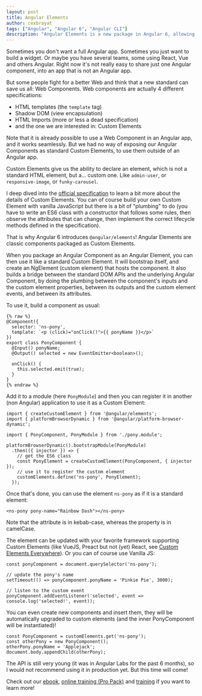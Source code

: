 ```yaml
---
layout: post
title: Angular Elements
author: cexbrayat
tags: ["Angular", "Angular 6", "Angular CLI"]
description: "Angular Elements is a new package in Angular 6, allowing to use components as Custom Elements!"
---
```


Sometimes you don't want a full Angular app. Sometimes you just want to build a widget.
Or maybe you have several teams, some using React, Vue and others Angular.
Right now it's not really easy to share just one Angular component,
into an app that is not an Angular app.

But some people fight for a better Web and think that a new standard can save us all: Web Components.
Web components are actually 4 different specifications:
- HTML templates (the `template` tag)
- Shadow DOM (view encapsulation)
- HTML Imports (more or less a dead specification)
- and the one we are interested in: Custom Elements

Note that it is already possible to use a Web Component in an Angular app,
and it works seamlessly.
But we had no way of exposing our Angular Components as standard Custom Elements,
to use them outside of an Angular app.

Custom Elements give us the ability to declare an element,
which is not a standard HTML element, but a... custom one.
Like `admin-user`, or `responsive-image`, or `funky-carousel`.

I deep dived into the [official specification](https://w3c.github.io/webcomponents/spec/custom/)
to learn a bit more about the details of Custom Elements.
You can of course build your own Custom Element with vanilla JavaScript
but there is a bit of "plumbing" to do (you have to write an ES6 class with a constructor that follows some rules,
then observe the attributes that can change, then implement the correct lifecycle methods defined in the specification).

That is why Angular&nbsp;6 introduces `@angular/elements`!
Angular Elements are classic components packaged as Custom Elements.

When you package an Angular Component as an Angular Element,
you can then use it like a standard Custom Element.
It will bootstrap itself, and create an NgElement (custom element) that hosts the component.
It also builds a bridge between the standard DOM APIs and the underlying Angular Component,
by doing the plumbing between the component's inputs and the custom element properties,
between its outputs and the custom element events,
and between its attributes.

To use it, build a component as usual:

    {% raw %}
    @Component({
      selector: 'ns-pony',
      template: `<p (click)="onClick()">{{ ponyName }}</p>`
    })
    export class PonyComponent {
      @Input() ponyName;
      @Output() selected = new EventEmitter<boolean>();

      onClick() {
        this.selected.emit(true);
      }
    }
    {% endraw %}

Add it to a module (here `PonyModule`) and then you can register it in another (non Angular) application
to use it as a Custom Element:

    import { createCustomElement } from '@angular/elements';
    import { platformBrowserDynamic } from '@angular/platform-browser-dynamic';

    import { PonyComponent, PonyModule } from './pony.module';

    platformBrowserDynamic().bootstrapModule(PonyModule)
      .then(({ injector }) => {
        // get the ES6 class
        const PonyElement = createCustomElement(PonyComponent, { injector });
        // use it to register the custom element
        customElements.define('ns-pony', PonyElement);
      });

Once that's done, you can use the element `ns-pony` as if it is a standard element:

    <ns-pony pony-name="Rainbow Dash"></ns-pony>

Note that the attribute is in kebab-case, whereas the property is in camelCase.

The element can be updated with your favorite framework supporting Custom Elements (like VueJS, Preact but not (yet) React, see [Custom Elements Everywhere](https://custom-elements-everywhere.com/)).
Or you can of course use Vanilla JS:

    const ponyComponent = document.querySelector('ns-pony');

    // update the pony's name
    setTimeout(() => ponyComponent.ponyName = 'Pinkie Pie', 3000);

    // listen to the custom event
    ponyComponent.addEventListener('selected', event => console.log('selected!', event));

You can even create new components and insert them, they will be automatically upgraded to custom elements (and the inner PonyComponent will be instantiated)!

    const PonyComponent = customElements.get('ns-pony');
    const otherPony = new PonyComponent();
    otherPony.ponyName = 'Applejack';
    document.body.appendChild(otherPony);

The API is still very young (it was in Angular Labs for the past 6 months),
so I would not recommend using it in production yet.
But this time will come!

Check out our [ebook](https://books.ninja-squad.com/angular), [online training (Pro Pack)](https://angular-exercises.ninja-squad.com/) and [training](https://ninja-squad.com/training/angular) if you want to learn more!
